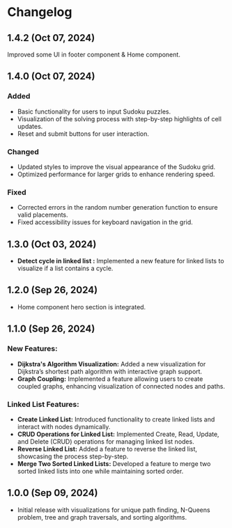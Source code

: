 # Changelog

## 1.4.2 (Oct 07, 2024)

Improved some UI in footer component & Home component.

## 1.4.0 (Oct 07, 2024)

### Added

- Basic functionality for users to input Sudoku puzzles.
- Visualization of the solving process with step-by-step highlights of cell updates.
- Reset and submit buttons for user interaction.

### Changed

- Updated styles to improve the visual appearance of the Sudoku grid.
- Optimized performance for larger grids to enhance rendering speed.

### Fixed

- Corrected errors in the random number generation function to ensure valid placements.
- Fixed accessibility issues for keyboard navigation in the grid.

## 1.3.0 (Oct 03, 2024)

- **Detect cycle in linked list :** Implemented a new feature for linked lists to visualize if a list contains a cycle.

## 1.2.0 (Sep 26, 2024)

- Home component hero section is integrated.

## 1.1.0 (Sep 26, 2024)

### New Features:

- **Dijkstra's Algorithm Visualization:** Added a new visualization for Dijkstra’s shortest path algorithm with interactive graph support.
- **Graph Coupling:** Implemented a feature allowing users to create coupled graphs, enhancing visualization of connected nodes and paths.

### Linked List Features:

- **Create Linked List:** Introduced functionality to create linked lists and interact with nodes dynamically.
- **CRUD Operations for Linked List:** Implemented Create, Read, Update, and Delete (CRUD) operations for managing linked list nodes.
- **Reverse Linked List:** Added a feature to reverse the linked list, showcasing the process step-by-step.
- **Merge Two Sorted Linked Lists:** Developed a feature to merge two sorted linked lists into one while maintaining sorted order.

## 1.0.0 (Sep 09, 2024)

- Initial release with visualizations for unique path finding, N-Queens problem, tree and graph traversals, and sorting algorithms.
